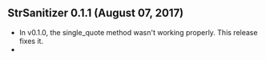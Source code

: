## StrSanitizer 0.1.1 (August 07, 2017) ##

*  In v0.1.0, the single_quote method wasn't working properly. This release fixes it.
*  
